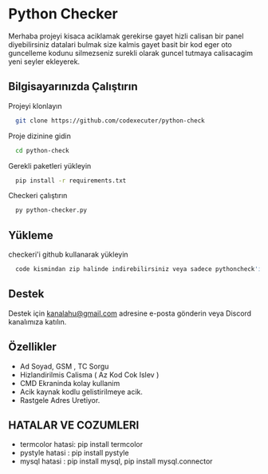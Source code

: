 
# Python Checker 

Merhaba projeyi kisaca aciklamak gerekirse gayet hizli calisan bir panel diyebilirsiniz datalari bulmak size kalmis gayet basit bir kod eger oto guncelleme kodunu silmezseniz surekli olarak guncel tutmaya calisacagim yeni seyler ekleyerek.

## Bilgisayarınızda Çalıştırın

Projeyi klonlayın

```bash
  git clone https://github.com/codexecuter/python-check
```

Proje dizinine gidin

```bash
  cd python-check
```

Gerekli paketleri yükleyin

```bash
  pip install -r requirements.txt
```

Checkeri çalıştırın

```bash
  py python-checker.py
```

  
## Yükleme 

checkeri'i github kullanarak yükleyin

```bash 
  code kismindan zip halinde indirebilirsiniz veya sadece pythoncheck'i indiribelirsiniz.
```
    
## Destek

Destek için kanalahu@gmail.com adresine e-posta gönderin veya Discord kanalımıza katılın.

  
## Özellikler

- Ad Soyad, GSM , TC Sorgu
- Hizlandirilmis Calisma ( Az Kod Cok Islev )
- CMD Ekraninda kolay kullanim
- Acik kaynak kodlu gelistirilmeye acik.
- Rastgele Adres Uretiyor.

## HATALAR VE COZUMLERI

- termcolor hatasi: pip install termcolor
- pystyle hatasi : pip install pystyle
- mysql hatasi : pip install mysql, pip install mysql.connector



  
